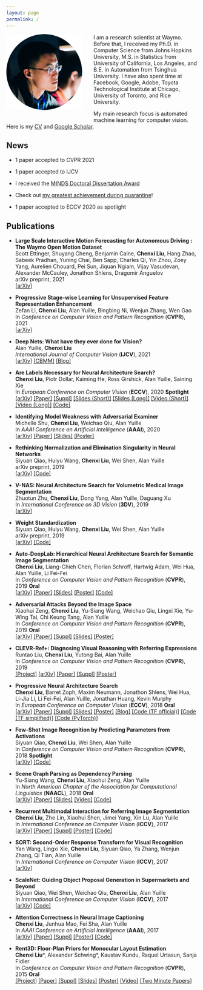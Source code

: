 ```yaml
---
layout: page
permalink: /
---
```


<!-- ## About Me -->

<img style="float: left; width: 200px; margin:0 30px 20px 0" src="assets/round.png">

I am a research scientist at Waymo.
Before that, I received my Ph.D. in Computer Science from Johns Hopkins University, M.S. in Statistics from University of California, Los Angeles, and B.E. in Automation from Tsinghua University. 
I have also spent time at Facebook, Google, Adobe, Toyota Technological Institute at Chicago, University of Toronto, and Rice University. 

My main research focus is automated machine learning for computer vision. 
Here is my [CV][cv] and [Google Scholar][scholar].


## News

- 1 paper accepted to CVPR 2021

- 1 paper accepted to IJCV

- I received the [MINDS Doctoral Dissertation Award][minds]

- Check out [my greatest achievement during quarantine][goldberg]!

- 1 paper accepted to ECCV 2020 as spotlight


## Publications

- **Large Scale Interactive Motion Forecasting for Autonomous Driving : The Waymo Open Motion Dataset**  
Scott Ettinger, Shuyang Cheng, Benjamin Caine, **Chenxi Liu**, Hang Zhao, Sabeek Pradhan, Yuning Chai, Ben Sapp, Charles Qi, Yin Zhou, Zoey Yang, Aurelien Chouard, Pei Sun, Jiquan Ngiam, Vijay Vasudevan, Alexander McCauley, Jonathon Shlens, Dragomir Anguelov  
arXiv preprint, 2021  
[\[arXiv\]][womd-arxiv]

- **Progressive Stage-wise Learning for Unsupervised Feature Representation Enhancement**   
Zefan Li, **Chenxi Liu**, Alan Yuille, Bingbing Ni, Wenjun Zhang, Wen Gao  
In *Conference on Computer Vision and Pattern Recognition* (**CVPR**), 2021  
[\[arXiv\]][psl-arxiv]

- **Deep Nets: What have they ever done for Vision?**  
Alan Yuille, **Chenxi Liu**  
*International Journal of Computer Vision* (**IJCV**), 2021  
[\[arXiv\]][deepnets-arxiv] [\[CBMM\]][deepnets-cbmm] [\[Blog\]][deepnets-blog]

- **Are Labels Necessary for Neural Architecture Search?**  
**Chenxi Liu**, Piotr Dollar, Kaiming He, Ross Girshick, Alan Yuille, Saining Xie  
In *European Conference on Computer Vision* (**ECCV**), 2020 **Spotlight**    
[\[arXiv\]][unnas-arxiv] [\[Paper\]][unnas-paper] [\[Suppl\]][unnas-suppl] [\[Slides (Short)\]][unnas-slides-short] [\[Slides (Long)\]][unnas-slides-long] [\[Video (Short)\]][unnas-video-short] [\[Video (Long)\]][unnas-video-long] [\[Code\]][unnas-code]

- **Identifying Model Weakness with Adversarial Examiner**  
Michelle Shu, **Chenxi Liu**, Weichao Qiu, Alan Yuille  
In *AAAI Conference on Artificial Intelligence* (**AAAI**), 2020  
[\[arXiv\]][advexaminer-arxiv] [\[Paper\]][advexaminer-paper] [\[Slides\]][advexaminer-slides] [\[Poster\]][advexaminer-poster]

- **Rethinking Normalization and Elimination Singularity in Neural Networks**  
Siyuan Qiao, Huiyu Wang, **Chenxi Liu**, Wei Shen, Alan Yuille  
arXiv preprint, 2019  
[\[arXiv\]][bcn-arxiv] [\[Code\]][bcn-code]

- **V-NAS: Neural Architecture Search for Volumetric Medical Image Segmentation**  
Zhuotun Zhu, **Chenxi Liu**, Dong Yang, Alan Yuille, Daguang Xu  
In *International Conference on 3D Vision* (**3DV**), 2019  
[\[arXiv\]][vnas-arxiv]

- **Weight Standardization**  
Siyuan Qiao, Huiyu Wang, **Chenxi Liu**, Wei Shen, Alan Yuille  
arXiv preprint, 2019  
[\[arXiv\]][ws-arxiv] [\[Code\]][ws-code]

- **Auto-DeepLab: Hierarchical Neural Architecture Search for Semantic Image Segmentation**  
**Chenxi Liu**, Liang-Chieh Chen, Florian Schroff, Hartwig Adam, Wei Hua, Alan Yuille, Li Fei-Fei  
In *Conference on Computer Vision and Pattern Recognition* (**CVPR**), 2019 **Oral**  
[\[arXiv\]][auto-deeplab-arxiv] [\[Paper\]][auto-deeplab-paper] [\[Slides\]][auto-deeplab-slides] [\[Poster\]][auto-deeplab-poster] [\[Code\]][auto-deeplab-code]

- **Adversarial Attacks Beyond the Image Space**  
Xiaohui Zeng, **Chenxi Liu**, Yu-Siang Wang, Weichao Qiu, Lingxi Xie, Yu-Wing Tai, Chi Keung Tang, Alan Yuille  
In *Conference on Computer Vision and Pattern Recognition* (**CVPR**), 2019 **Oral**  
[\[arXiv\]][advphy-arxiv] [\[Paper\]][advphy-paper] [\[Suppl\]][advphy-suppl] [\[Slides\]][advphy-slides] [\[Poster\]][advphy-poster]

- **CLEVR-Ref+: Diagnosing Visual Reasoning with Referring Expressions**  
Runtao Liu, **Chenxi Liu**, Yutong Bai, Alan Yuille  
In *Conference on Computer Vision and Pattern Recognition* (**CVPR**), 2019  
[\[Project\]][clevr-ref+-page] [\[arXiv\]][clevr-ref+-arxiv] [\[Paper\]][clevr-ref+-paper] [\[Suppl\]][clevr-ref+-suppl] [\[Poster\]][clevr-ref+-poster]

- **Progressive Neural Architecture Search**  
**Chenxi Liu**, Barret Zoph, Maxim Neumann, Jonathon Shlens, Wei Hua, Li-Jia Li, Li Fei-Fei, Alan Yuille, Jonathan Huang, Kevin Murphy  
In *European Conference on Computer Vision* (**ECCV**), 2018 **Oral**    
[\[arXiv\]][pnas-arxiv] [\[Paper\]][pnas-paper] [\[Suppl\]][pnas-suppl] [\[Slides\]][pnas-slides] [\[Poster\]][pnas-poster] [\[Blog\]][automl-blog] [\[Code (TF official)\]][pnas-tf-official] [\[Code (TF simplified)\]][pnas-tf-simplified] [\[Code (PyTorch)\]][pnas-pytorch]

- **Few-Shot Image Recognition by Predicting Parameters from Activations**  
Siyuan Qiao, **Chenxi Liu**, Wei Shen, Alan Yuille  
In *Conference on Computer Vision and Pattern Recognition* (**CVPR**), 2018 **Spotlight**  
[\[arXiv\]][fewshot-arxiv] [\[Code\]][fewshot-code]

- **Scene Graph Parsing as Dependency Parsing**  
Yu-Siang Wang, **Chenxi Liu**, Xiaohui Zeng, Alan Yuille  
In *North American Chapter of the Association for Computational Linguistics* (**NAACL**), 2018 **Oral**  
[\[arXiv\]][sgparser-arxiv] [\[Paper\]][sgparser-paper] [\[Slides\]][sgparser-slides] [\[Video\]][sgparser-video] [\[Code\]][sgparser-code]

- **Recurrent Multimodal Interaction for Referring Image Segmentation**  
**Chenxi Liu**, Zhe Lin, Xiaohui Shen, Jimei Yang, Xin Lu, Alan Yuille  
In *International Conference on Computer Vision* (**ICCV**), 2017  
[\[arXiv\]][phrasecut-arxiv] [\[Paper\]][phrasecut-paper] [\[Suppl\]][phrasecut-suppl] [\[Poster\]][phrasecut-poster] [\[Code\]][phrasecut-code]

- **SORT: Second-Order Response Transform for Visual Recognition**  
Yan Wang, Lingxi Xie, **Chenxi Liu**, Siyuan Qiao, Ya Zhang, Wenjun Zhang, Qi Tian, Alan Yuille  
In *International Conference on Computer Vision* (**ICCV**), 2017  
[\[arXiv\]][sort-arxiv]

- **ScaleNet: Guiding Object Proposal Generation in Supermarkets and Beyond**  
Siyuan Qiao, Wei Shen, Weichao Qiu, **Chenxi Liu**, Alan Yuille  
In *International Conference on Computer Vision* (**ICCV**), 2017  
[\[arXiv\]][scalenet-arxiv] [\[Code\]][scalenet-code]

- **Attention Correctness in Neural Image Captioning**  
**Chenxi Liu**, Junhua Mao, Fei Sha, Alan Yuille  
In *AAAI Conference on Artificial Intelligence* (**AAAI**), 2017  
[\[arXiv\]][attn-corr-arxiv] [\[Paper\]][attn-corr-paper] [\[Suppl\]][attn-corr-suppl] [\[Poster\]][attn-corr-poster] [\[Code\]][attn-corr-code]

- **Rent3D: Floor-Plan Priors for Monocular Layout Estimation**  
**Chenxi Liu**\*, Alexander Schwing\*, Kaustav Kundu, Raquel Urtasun, Sanja Fidler  
In *Conference on Computer Vision and Pattern Recognition* (**CVPR**), 2015 **Oral**  
[\[Project\]][rent3d-page] [\[Paper\]][rent3d-paper] [\[Suppl\]][rent3d-suppl] [\[Slides\]][rent3d-slides] [\[Poster\]][rent3d-poster] [\[Video\]][rent3d-video] [\[Two Minute Papers\]][rent3d-2min]


[bdp]: https://en.wikipedia.org/wiki/Bloomberg_Distinguished_Professorships
[alan]: https://cs.jhu.edu/~ayuille/
[jason]: https://cs.jhu.edu/~jason/
[cv]: https://cs.jhu.edu/~cxliu/cv/CV_Chenxi_Liu.pdf
[scholar]: https://scholar.google.com/citations?user=qvRsU00AAAAJ&hl=en
[waymo-intern]: https://waymo.com/joinus/2435634/
[minds]: https://www.minds.jhu.edu/awards/minds-doctoral-dissertation-award/
[goldberg]: https://youtu.be/ywWSC1sNEd4
[snap-fellowship]: https://snapresearchfellowship.splashthat.com
[nvidia-fellowship]: https://blogs.nvidia.com/blog/2018/04/04/nvidia-graduate-fellowship-program/
[google-fellowship]: https://ai.googleblog.com/2019/09/announcement-of-2019-fellowship.html
[womd-arxiv]: https://arxiv.org/abs/2104.10133
[psl-arxiv]: https://arxiv.org/abs/2106.05554
[unnas-arxiv]: https://arxiv.org/abs/2003.12056
[unnas-paper]: https://cs.jhu.edu/~cxliu/papers/unnas_eccv20.pdf
[unnas-suppl]: https://cs.jhu.edu/~cxliu/papers/unnas_suppl.pdf
[unnas-slides-short]: https://cs.jhu.edu/~cxliu/slides/unnas-talk-eccv-short.pdf
[unnas-slides-long]: https://cs.jhu.edu/~cxliu/slides/unnas-talk-eccv-long.pdf
[unnas-video-short]: https://www.youtube.com/watch?v=j9zgskDGbMg
[unnas-video-long]: https://www.youtube.com/watch?v=pz-uELduTLI
[unnas-code]: https://github.com/facebookresearch/unnas
[advexaminer-arxiv]: https://arxiv.org/abs/1911.11230
[advexaminer-paper]: https://cs.jhu.edu/~cxliu/papers/advexaminer_aaai20.pdf
[advexaminer-slides]: https://cs.jhu.edu/~cxliu/slides/advexaminer-talk-aaai.pdf
[advexaminer-poster]: https://cs.jhu.edu/~cxliu/posters/advexaminer_poster.pdf
[bcn-arxiv]: https://arxiv.org/abs/1911.09738
[bcn-code]: https://github.com/joe-siyuan-qiao/Batch-Channel-Normalization
[vnas-arxiv]: https://arxiv.org/abs/1906.02817
[ws-arxiv]: https://arxiv.org/abs/1903.10520
[ws-code]: https://github.com/joe-siyuan-qiao/WeightStandardization
[auto-deeplab-arxiv]: https://arxiv.org/abs/1901.02985
[auto-deeplab-paper]: https://cs.jhu.edu/~cxliu/papers/auto_deeplab_cvpr19.pdf
[auto-deeplab-slides]: https://cs.jhu.edu/~cxliu/slides/auto-deeplab-talk-cvpr.pdf
[auto-deeplab-poster]: https://cs.jhu.edu/~cxliu/posters/auto_deeplab_poster.pdf
[auto-deeplab-code]: https://github.com/tensorflow/models/tree/master/research/deeplab/
[clevr-ref+-page]: https://cs.jhu.edu/~cxliu/2019/clevr-ref+.html
[clevr-ref+-arxiv]: https://arxiv.org/abs/1901.00850
[clevr-ref+-paper]: https://cs.jhu.edu/~cxliu/papers/clevr_ref+_cvpr19.pdf
[clevr-ref+-suppl]: https://cs.jhu.edu/~cxliu/papers/clevr_ref+_suppl.pdf
[clevr-ref+-poster]: https://cs.jhu.edu/~cxliu/posters/clevr_ref+_poster.pdf
[deepnets-arxiv]: https://arxiv.org/abs/1805.04025
[deepnets-cbmm]: https://cbmm.mit.edu/sites/default/files/publications/CBMM-Memo-088.pdf
[deepnets-blog]: https://thegradient.pub/the-limitations-of-visual-deep-learning-and-how-we-might-fix-them/
[sgparser-arxiv]: https://arxiv.org/abs/1803.09189
[sgparser-paper]: https://cs.jhu.edu/~cxliu/papers/sgparser_naacl18.pdf
[sgparser-slides]: https://cs.jhu.edu/~cxliu/slides/sgparser-talk-naacl.pdf
[sgparser-video]: https://vimeo.com/276453229
[sgparser-code]: https://github.com/Yusics/bist-parser/tree/sgparser
[pnas-arxiv]: https://arxiv.org/abs/1712.00559
[pnas-paper]: https://cs.jhu.edu/~cxliu/papers/pnas_eccv18.pdf
[pnas-suppl]: https://cs.jhu.edu/~cxliu/papers/pnas_suppl.pdf
[pnas-slides]: https://cs.jhu.edu/~cxliu/slides/pnas-talk-eccv.pdf
[pnas-poster]: https://cs.jhu.edu/~cxliu/posters/pnas_poster.pdf
[pnas-tf-official]: https://github.com/tensorflow/models/tree/master/research/slim#Pretrained
[pnas-tf-simplified]: https://github.com/chenxi116/PNASNet.TF
[pnas-pytorch]: https://github.com/chenxi116/PNASNet.pytorch
[automl-blog]: https://www.blog.google/topics/google-cloud/cloud-automl-making-ai-accessible-every-business/
[advphy-arxiv]: https://arxiv.org/abs/1711.07183
[advphy-paper]: https://cs.jhu.edu/~cxliu/papers/advphy_cvpr19.pdf
[advphy-suppl]: https://cs.jhu.edu/~cxliu/papers/advphy_suppl.pdf
[advphy-slides]: https://cs.jhu.edu/~cxliu/slides/advphy-talk-cvpr.pdf
[advphy-poster]: https://cs.jhu.edu/~cxliu/posters/advphy_poster.pdf
[fewshot-arxiv]: https://arxiv.org/abs/1706.03466
[fewshot-code]: https://github.com/joe-siyuan-qiao/FewShot-CVPR
[scalenet-arxiv]: https://arxiv.org/abs/1704.06752
[scalenet-code]: https://github.com/joe-siyuan-qiao/ScaleNet
[phrasecut-arxiv]: https://arxiv.org/abs/1703.07939
[phrasecut-paper]: https://cs.jhu.edu/~cxliu/papers/phrasecut_iccv17.pdf
[phrasecut-suppl]: https://cs.jhu.edu/~cxliu/papers/phrasecut_suppl.pdf
[phrasecut-poster]: https://cs.jhu.edu/~cxliu/posters/phrasecut_poster.pdf
[phrasecut-code]: https://github.com/chenxi116/TF-phrasecut-public
[sort-arxiv]: https://arxiv.org/abs/1703.06993
[attn-corr-arxiv]: https://arxiv.org/abs/1605.09553
[attn-corr-paper]: https://cs.jhu.edu/~cxliu/papers/attn_corr_aaai17.pdf
[attn-corr-suppl]: https://cs.jhu.edu/~cxliu/papers/attn_corr_suppl.pdf
[attn-corr-poster]: https://cs.jhu.edu/~cxliu/posters/attn_corr_poster.pdf
[attn-corr-code]: https://github.com/chenxi116/arctic-captions/tree/attn-corr
[rent3d-page]: http://www.cs.toronto.edu/~fidler/projects/rent3D.html
[rent3d-paper]: https://cs.jhu.edu/~cxliu/papers/rent3d_cvpr15.pdf
[rent3d-suppl]: https://cs.jhu.edu/~cxliu/papers/rent3d_suppl.pdf
[rent3d-slides]: https://cs.jhu.edu/~cxliu/slides/rent3d-talk-cvpr.pdf
[rent3d-poster]: https://cs.jhu.edu/~cxliu/posters/rent3d_poster.pdf
[rent3d-video]: http://techtalks.tv/talks/rent3d-floor-plan-priors-for-monocular-layout-estimation/61611/
[rent3d-2min]: https://www.youtube.com/watch?v=UBORpapdAfU
